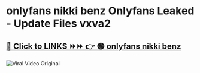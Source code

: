 
 # onlyfans nikki benz Onlyfans Leaked - Update Files vxva2

## <h2><a href="https://clipsfans.com/onlyfans_nikki_benz&ref=git">🔗 Click to LINKS ⏩⏩ 👉 🟢 onlyfans nikki benz </a></h2>

<a href="https://clipsfans.com/onlyfans_nikki_benz&ref=git" rel="nofollow" data-target="animated-image.originalLink"><img src="https://i.ibb.co.com/xMMVF88/686577567.gif" alt="Viral Video Original" style="max-width: 100%; display: inline-block;" data-target="animated-image.originalImage"></a>

